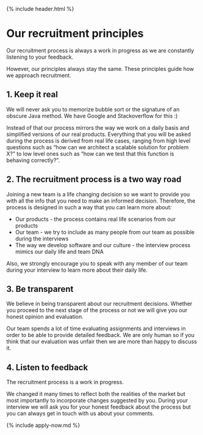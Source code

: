 {% include header.html %}

# Our recruitment principles

Our recruitment process is always a work in progress as we are constantly listening to your feedback. 

However, our principles always stay the same. These principles guide how we approach recruitment.

## 1. Keep it real

We will never ask you to memorize bubble sort or the signature of an obscure Java method. We have Google and Stackoverflow for this :) 

Instead of that our process mirrors the way we work on a daily basis and simplified versions of our real products. Everything that you will be asked during the process is derived from real life cases, ranging from high level questions such as “how can we architect a scalable solution for problem X?” to low level ones such as “how can we test that this function is behaving correctly?”.

## 2. The recruitment process is a two way road

Joining a new team is a life changing decision so we want to provide you with all the info that you need to make an informed decision. Therefore, the process is designed in such a way that you can learn more about:

- Our products - the process contains real life scenarios from our products 
- Our team - we try to include as many people from our team as possible during the interviews
- The way we develop software and our culture - the interview process mimics our daily life and team DNA
 
Also, we strongly encourage you to speak with any member of our team during your interview to learn more about their daily life.

## 3. Be transparent

We believe in being transparent about our recruitment decisions. Whether you proceed to the next stage of the process or not we will give you our honest opinion and evaluation. 

Our team spends a lot of time evaluating assignments and interviews in order to be able to provide detailed feedback. We are only human so if you think that our evaluation was unfair then we are more than happy to discuss it.

## 4. Listen to feedback

The recruitment process is a work in progress. 

We changed it many times to reflect both the realities of the market but most importantly to incorporate changes suggested by you. During your interview we will ask you for your honest feedback about the process but you can always get in touch with us about your comments. 

{% include apply-now.md %}
